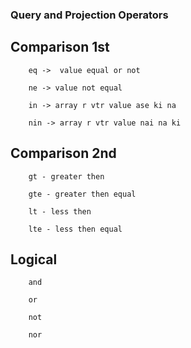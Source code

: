 ### Query and Projection Operators

## Comparison  1st 

        eq ->  value equal or not

        ne -> value not equal

        in -> array r vtr value ase ki na 

        nin -> array r vtr value nai na ki 
  
  
  ## Comparison 2nd 
  
  
        gt - greater then

        gte - greater then equal

        lt - less then

        lte - less then equal
  
  
  ## Logical
  
        and 

        or

        not 

        nor
  
  
